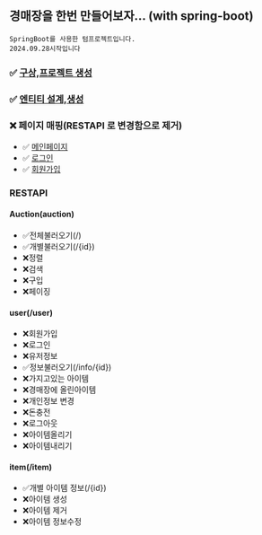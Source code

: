 ## 경매장을 한번 만들어보자... (with spring-boot)
    SpringBoot를 사용한 텀프로젝트입니다.
    2024.09.28시작입니다


### ✅ [구상,프로젝트 생성](https://asa9874.tistory.com/446)
### ✅ [엔티티 설계,생성](https://asa9874.tistory.com/463)


### ❌ 페이지 매핑(RESTAPI 로 변경함으로 제거)
- ✅ [메인페이지](https://asa9874.tistory.com/468) 
- ✅ [로그인](https://asa9874.tistory.com/468)
- ✅ [회원가입](https://asa9874.tistory.com/468)




### RESTAPI
#### Auction(auction)
- ✅전체불러오기(/)
- ✅개별불러오기(/{id})
- ❌정렬
- ❌검색
- ❌구입
- ❌페이징

#### user(/user)
- ❌회원가입
- ❌로그인
- ❌유저정보
- ✅정보불러오기(/info/{id})
- ❌가지고있는 아이템
- ❌경매장에 올린아이템
- ❌개인정보 변경
- ❌돈충전
- ❌로그아웃
- ❌아이템올리기
- ❌아이템내리기


#### item(/item)
- ✅개별 아이템 정보(/{id})
- ❌아이템 생성
- ❌아이템 제거
- ❌아이템 정보수정